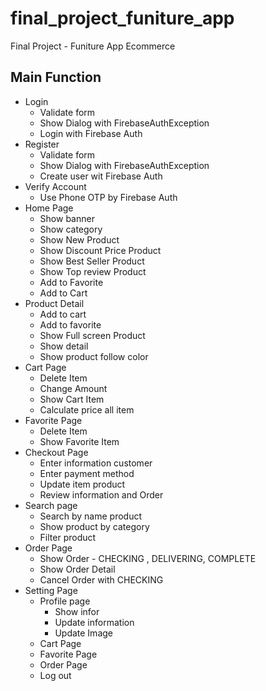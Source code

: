 # final_project_funiture_app

Final Project - Funiture App Ecommerce

## Main Function

* Login
  * Validate form
  * Show Dialog with FirebaseAuthException
  * Login with Firebase Auth
* Register
  * Validate form
  * Show Dialog with FirebaseAuthException
  * Create user wit Firebase Auth
* Verify Account
  * Use Phone OTP by Firebase Auth
* Home Page
  * Show banner
  * Show category
  * Show New Product
  * Show Discount Price Product
  * Show Best Seller Product
  * Show Top review Product
  * Add to Favorite
  * Add to Cart
* Product Detail
  * Add to cart
  * Add to favorite
  * Show Full screen Product
  * Show detail
  * Show product follow color
* Cart Page
  * Delete Item
  * Change Amount
  * Show Cart Item
  * Calculate price all item
* Favorite Page
  * Delete Item
  * Show Favorite Item
* Checkout Page
  * Enter information customer
  * Enter payment method
  * Update item product
  * Review information and Order
* Search page
  * Search by name product
  * Show product by category
  * Filter product
* Order Page
  * Show Order - CHECKING , DELIVERING, COMPLETE
  * Show Order Detail
  * Cancel Order with CHECKING
* Setting Page
  * Profile page
    * Show infor
    * Update information
    * Update Image
  * Cart Page
  * Favorite Page
  * Order Page
  * Log out

